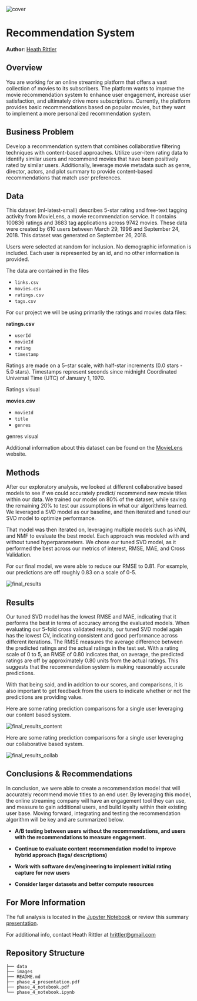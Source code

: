 ![cover](https://github.com/heathlikethecandybar/phase_4/blob/main/images/word_cloud.png)

# Recommendation System

**Author**: [Heath Rittler](mailto:hrittler@gmail.com)


## Overview

You are working for an online streaming platform that offers a vast collection of movies to its subscribers. The platform wants to improve the movie recommendation system to enhance user engagement, increase user satisfaction, and ultimately drive more subscriptions. Currently, the platform provides basic recommendations based on popular movies, but they want to implement a more personalized recommendation system.


## Business Problem

Develop a recommendation system that combines collaborative filtering techniques with content-based approaches. Utilize user-item rating data to identify similar users and recommend movies that have been positively rated by similar users. Additionally, leverage movie metadata such as genre, director, actors, and plot summary to provide content-based recommendations that match user preferences.


## Data

This dataset (ml-latest-small) describes 5-star rating and free-text tagging activity from MovieLens, a movie recommendation service. It contains 100836 ratings and 3683 tag applications across 9742 movies. These data were created by 610 users between March 29, 1996 and September 24, 2018. This dataset was generated on September 26, 2018.

Users were selected at random for inclusion. No demographic information is included. Each user is represented by an id, and no other information is provided.

The data are contained in the files 
* `links.csv`
* `movies.csv` 
* `ratings.csv` 
* `tags.csv`

For our project we will be using primarily the ratings and movies data files:

**ratings.csv**

* `userId`
* `movieId`
* `rating`
* `timestamp`

Ratings are made on a 5-star scale, with half-star increments (0.0 stars - 5.0 stars).  Timestamps represent seconds since midnight Coordinated Universal Time (UTC) of January 1, 1970.

Ratings visual

**movies.csv**

* `movieId`
* `title`
* `genres`

genres visual

Additional information about this dataset can be found on the [MovieLens](https://grouplens.org/datasets/movielens/) website. 


## Methods

After our exploratory analysis, we looked at different collaborative based models to see if we could accurately predict/ recommend new movie titles within our data.  We trained our model on 80% of the dataset, while saving the remaining 20% to test our assumptions in what our algorithms learned.  We leveraged a SVD model as our baseline, and then iterated and tuned our SVD model to optimize performance.

That model was then iterated on, leveraging multiple models such as kNN, and NMF to evaluate the best model.  Each approach was modeled with and without tuned hyperparameters.  We chose our tuned SVD model, as it performed the best across our metrics of interest, RMSE, MAE, and Cross Validation.

For our final model, we were able to reduce our RMSE to 0.81.  For example, our predictions are off roughly 0.83 on a scale of 0-5.

![final_results](https://github.com/heathlikethecandybar/phase_4/blob/main/images/scores_viz.png)

## Results

Our tuned SVD model has the lowest RMSE and MAE, indicating that it performs the best in terms of accuracy among the evaluated models.  When evaluating our 5-fold cross validated results, our tuned SVD model again has the lowest CV, indicating consistent and good performance across different iterations.  The RMSE measures the average difference between the predicted ratings and the actual ratings in the test set.  With a rating scale of 0 to 5, an RMSE of 0.80 indicates that, on average, the predicted ratings are off by approximately 0.80 units from the actual ratings. This suggests that the recommendation system is making reasonably accurate predictions.  

With that being said, and in addition to our scores, and comparisons, it is also important to get feedback from the users to indicate whether or not the predictions are providing value.

Here are some rating prediction comparisons for a single user leveraging our content based system.

![final_results_content](https://github.com/heathlikethecandybar/phase_4/blob/main/images/content_recommendations.png)


Here are some rating prediction comparisons for a single user leveraging our collaborative based system.

![final_results_collab](https://github.com/heathlikethecandybar/phase_4/blob/main/images/sample_user_preds.png)

## Conclusions & Recommendations

In conclusion, we were able to create a recommendation model that will accurately recommend movie titles to an end user.  By leveraging this model, the online streaming company will have an engagement tool they can use, and measure to gain additional users, and build loyalty within their existing user base. Moving forward, integrating and testing the recommendation algorithm will be key and are summarized below.

- **A/B testing between users without the recommendations, and users with the recommendations to measure engagement.**

- **Continue to evaluate content recommendation model to improve hybrid approach (tags/ descriptions)**

- **Work with software dev/engineering to implement initial rating capture for new users**

- **Consider larger datasets and better compute resources**


## For More Information

The full analysis is located in the [Jupyter Notebook](./phase_4_notebook.ipynb) or review this summary [presentation](./phase_4_presentation.pdf).

For additional info, contact Heath Rittler at [hrittler@gmail.com](mailto:hrittler@gmail.com)


## Repository Structure

```
├── data
├── images
├── README.md
├── phase_4_presentation.pdf
├── phase_4_notebook.pdf
└── phase_4_notebook.ipynb
```
